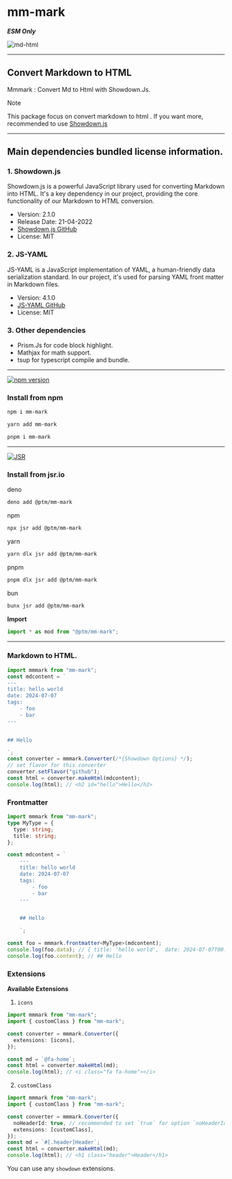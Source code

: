 # mm-mark

**_ESM Only_**

![md-html](https://miro.medium.com/v2/resize:fit:1400/1*eZ7YPTqzcyFVoQxIOIQ9kQ.png)

---

## Convert Markdown to HTML

Mmmark : Convert Md to Html with Showdown.Js.

> [!NOTE]
> This package focus on convert markdown to html . If you want more, recommended to use [Showdown.js](https://github.com/showdownjs/showdown)

---

## Main dependencies bundled license information.

### 1. Showdown.js

Showdown.js is a powerful JavaScript library used for converting Markdown into HTML. It's a key dependency in our project, providing the core functionality of our Markdown to HTML conversion.

- Version: 2.1.0
- Release Date: 21-04-2022
- [Showdown.js GitHub](https://github.com/showdownjs/showdown)
- License: MIT

### 2. JS-YAML

JS-YAML is a JavaScript implementation of YAML, a human-friendly data serialization standard. In our project, it's used for parsing YAML front matter in Markdown files.

- Version: 4.1.0
- [JS-YAML GitHub](https://github.com/nodeca/js-yaml)
- License: MIT

### 3. Other dependencies

- Prism.Js for code block highlight.
- Mathjax for math support.
- tsup for typescript compile and bundle.

---

[![npm version](https://badge.fury.io/js/mm-mark.svg)](https://badge.fury.io/js/mm-mark)

### Install from npm

```bash
npm i mm-mark
```

```bash
yarn add mm-mark
```

```bash
pnpm i mm-mark
```

---

[![JSR](https://jsr.io/badges/@ptm/mm-mark)](https://jsr.io/@ptm/mm-mark)

### Install from jsr.io

deno

```bash
deno add @ptm/mm-mark
```

npm

```bash
npx jsr add @ptm/mm-mark
```

yarn

```bash
yarn dlx jsr add @ptm/mm-mark
```

pnpm

```bash
pnpm dlx jsr add @ptm/mm-mark
```

bun

```bash
bunx jsr add @ptm/mm-mark
```

**Import**

```ts
import * as mod from "@ptm/mm-mark";
```

---

### Markdown to HTML.

```ts
import mmmark from "mm-mark";
const mdcontent = `
---
title: hello world
date: 2024-07-07
tags:
    - foo
    - bar
---


## Hello

`;
const converter = mmmark.Converter(/*{Showdown Options} */);
// set flavor for this converter
converter.setFlavor("github");
const html = converter.makeHtml(mdcontent);
console.log(html); // <h2 id="hello">Hello</h2>
```

### Frontmatter

```ts
import mmmark from "mm-mark";
type MyType = {
  type: string;
  title: string;
};

const mdcontent = `
    ---
    title: hello world
    date: 2024-07-07
    tags:
        - foo
        - bar
    ---


    ## Hello

    `;

const foo = mmmark.frontmatter<MyType>(mdcontent);
console.log(foo.data); // { title: 'hello world',  date: 2024-07-07T00:00:00.000Z, tags: [ 'foo', 'bar' ] }
console.log(foo.content); // ## Hello
```

### Extensions

**Available Extensions**

1. `icons`

```ts
import mmmark from "mm-mark";
import { customClass } from "mm-mark";

const converter = mmmark.Converter({
  extensions: [icons],
});

const md = `@fa-home`;
const html = converter.makeHtml(md);
console.log(html); // <i class="fa fa-home"></i>
```

2. `customClass`

```ts
import mmmark from "mm-mark";
import { customClass } from "mm-mark";

const converter = mmmark.Converter({
  noHeaderId: true, // recommended to set `true` for option `noHeaderId` when using customClass extension
  extensions: [customClass],
});
const md = `#[.header]Header`;
const html = converter.makeHtml(md);
console.log(html); // <h1 class="header">Header</h1>
```

You can use any `showdown` extensions.
